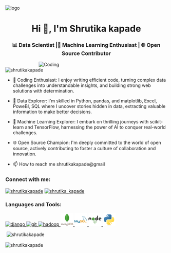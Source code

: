 ![logo](https://github.com/shrutikakapade/shrutikakapade-/blob/main/A4%20-%201.jpg)
<h1 align="center">Hi 👋, I'm Shrutika kapade</h1>
<h3 align="center">📊 Data Scientist |🤖 Machine Learning Enthusiast | 🌐 Open Source Contributor</h3>
<img align="right" alt="Coding" width="400" src="https://media.licdn.com/dms/image/D5622AQHfpjL234EClw/feedshare-shrink_2048_1536/0/1693911767128?e=2147483647&v=beta&t=J2ZGomfV_OEzCK57MHHoGWAY8c8kmzalpvQ65tN8b40">

<p align="left"> <img src="https://komarev.com/ghpvc/?username=shrutikakapade&label=Profile%20views&color=0e75b6&style=flat" alt="shrutikakapade" /> </p>

- 🚀 Coding Enthusiast: I enjoy writing efficient code, turning complex data challenges into understandable insights, and building strong web solutions with determination.

- 🔬 Data Explorer: I'm skilled in Python, pandas, and matplotlib, Excel, PoweBI, SQL where I uncover stories hidden in data, extracting valuable information to make better decisions.

- 🤖 Machine Learning Explorer: I embark on thrilling journeys with scikit-learn and TensorFlow, harnessing the power of AI to conquer real-world challenges.

- 🌐 Open Source Champion: I'm deeply committed to the world of open source, actively contributing to foster a culture of collaboration and innovation.

- 📫 How to reach me shrutikakapade@gmail

<h3 align="left">Connect with me:</h3>
<p align="left">
<a href="https://linkedin.com/in/shrutikakapade" target="blank"><img align="center" src="https://raw.githubusercontent.com/rahuldkjain/github-profile-readme-generator/master/src/images/icons/Social/linked-in-alt.svg" alt="shrutikakapade" height="30" width="40" /></a>
<a href="https://www.leetcode.com/shrutika_kapade" target="blank"><img align="center" src="https://raw.githubusercontent.com/rahuldkjain/github-profile-readme-generator/master/src/images/icons/Social/leet-code.svg" alt="shrutika_kapade" height="30" width="40" /></a>
</p>

<h3 align="left">Languages and Tools:</h3>
<p align="left"> <a href="https://www.djangoproject.com/" target="_blank" rel="noreferrer"> <img src="https://cdn.worldvectorlogo.com/logos/django.svg" alt="django" width="40" height="40"/> </a> <a href="https://git-scm.com/" target="_blank" rel="noreferrer"> <img src="https://www.vectorlogo.zone/logos/git-scm/git-scm-icon.svg" alt="git" width="40" height="40"/> </a> <a href="https://hadoop.apache.org/" target="_blank" rel="noreferrer"> <img src="https://www.vectorlogo.zone/logos/apache_hadoop/apache_hadoop-icon.svg" alt="hadoop" width="40" height="40"/> </a> <a href="https://www.mongodb.com/" target="_blank" rel="noreferrer"> <img src="https://raw.githubusercontent.com/devicons/devicon/master/icons/mongodb/mongodb-original-wordmark.svg" alt="mongodb" width="40" height="40"/> </a> <a href="https://www.mysql.com/" target="_blank" rel="noreferrer"> <img src="https://raw.githubusercontent.com/devicons/devicon/master/icons/mysql/mysql-original-wordmark.svg" alt="mysql" width="40" height="40"/> </a> <a href="https://nodejs.org" target="_blank" rel="noreferrer"> <img src="https://raw.githubusercontent.com/devicons/devicon/master/icons/nodejs/nodejs-original-wordmark.svg" alt="nodejs" width="40" height="40"/> </a> <a href="https://www.python.org" target="_blank" rel="noreferrer"> <img src="https://raw.githubusercontent.com/devicons/devicon/master/icons/python/python-original.svg" alt="python" width="40" height="40"/> </a> </p>

<p>&nbsp;<img align="center" src="https://github-readme-stats.vercel.app/api?username=shrutikakapade&show_icons=true&locale=en" alt="shrutikakapade" /></p>

<p><img align="center" src="https://github-readme-streak-stats.herokuapp.com/?user=shrutikakapade&" alt="shrutikakapade" /></p>
